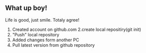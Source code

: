 ## What up boy!

Life is good, just smile.
Totaly agree!

1. Created account on github.com
2.create local repositiry(git init)
3. "Push" local repository
4. Added changes form another PC
5. Pull latest version from github repository